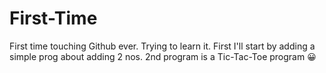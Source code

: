 # First-Time
First time touching Github ever. Trying to learn it.
First I'll start by adding a simple prog about adding 2 nos.
2nd program is a Tic-Tac-Toe program 😀
